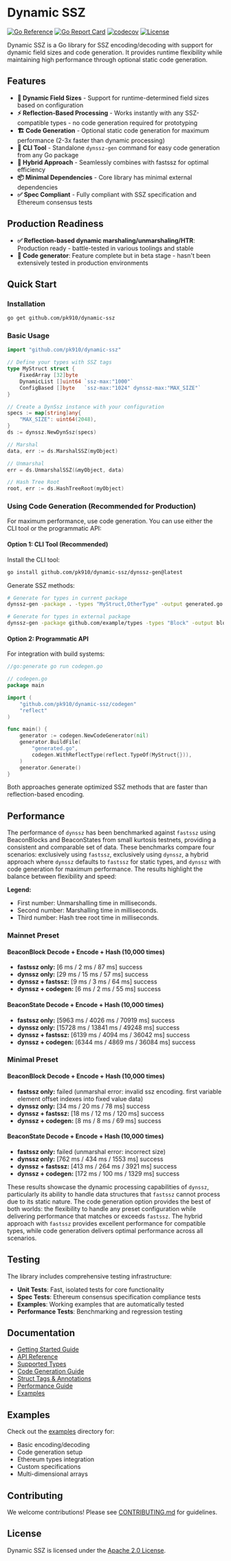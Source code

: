 # Dynamic SSZ

[![Go Reference](https://pkg.go.dev/badge/github.com/pk910/dynamic-ssz.svg)](https://pkg.go.dev/github.com/pk910/dynamic-ssz)
[![Go Report Card](https://goreportcard.com/badge/github.com/pk910/dynamic-ssz)](https://goreportcard.com/report/github.com/pk910/dynamic-ssz)
[![codecov](https://codecov.io/gh/pk910/dynamic-ssz/branch/master/graph/badge.svg)](https://codecov.io/gh/pk910/dynamic-ssz)
[![License](https://img.shields.io/badge/License-Apache%202.0-blue.svg)](LICENSE)

Dynamic SSZ is a Go library for SSZ encoding/decoding with support for dynamic field sizes and code generation. It provides runtime flexibility while maintaining high performance through optional static code generation.

## Features

- **🔧 Dynamic Field Sizes** - Support for runtime-determined field sizes based on configuration
- **⚡ Reflection-Based Processing** - Works instantly with any SSZ-compatible types - no code generation required for prototyping
- **🏗️ Code Generation** - Optional static code generation for maximum performance (2-3x faster than dynamic processing)
- **🚀 CLI Tool** - Standalone `dynssz-gen` command for easy code generation from any Go package
- **🔄 Hybrid Approach** - Seamlessly combines with fastssz for optimal efficiency
- **📦 Minimal Dependencies** - Core library has minimal external dependencies
- **✅ Spec Compliant** - Fully compliant with SSZ specification and Ethereum consensus tests

## Production Readiness

- **✅ Reflection-based dynamic marshaling/unmarshaling/HTR**: Production ready - battle-tested in various toolings and stable
- **🚧 Code generator**: Feature complete but in beta stage - hasn't been extensively tested in production environments

## Quick Start

### Installation

```bash
go get github.com/pk910/dynamic-ssz
```

### Basic Usage

```go
import "github.com/pk910/dynamic-ssz"

// Define your types with SSZ tags
type MyStruct struct {
    FixedArray [32]byte
    DynamicList []uint64 `ssz-max:"1000"`
    ConfigBased []byte   `ssz-max:"1024" dynssz-max:"MAX_SIZE"`
}

// Create a DynSsz instance with your configuration
specs := map[string]any{
    "MAX_SIZE": uint64(2048),
}
ds := dynssz.NewDynSsz(specs)

// Marshal
data, err := ds.MarshalSSZ(myObject)

// Unmarshal
err = ds.UnmarshalSSZ(&myObject, data)

// Hash Tree Root
root, err := ds.HashTreeRoot(myObject)
```

### Using Code Generation (Recommended for Production)

For maximum performance, use code generation. You can use either the CLI tool or the programmatic API:

#### Option 1: CLI Tool (Recommended)

Install the CLI tool:
```bash
go install github.com/pk910/dynamic-ssz/dynssz-gen@latest
```

Generate SSZ methods:
```bash
# Generate for types in current package
dynssz-gen -package . -types "MyStruct,OtherType" -output generated.go

# Generate for types in external package
dynssz-gen -package github.com/example/types -types "Block" -output block_ssz.go
```

#### Option 2: Programmatic API

For integration with build systems:

```go
//go:generate go run codegen.go

// codegen.go
package main

import (
    "github.com/pk910/dynamic-ssz/codegen"
    "reflect"
)

func main() {
    generator := codegen.NewCodeGenerator(nil)
    generator.BuildFile(
        "generated.go",
        codegen.WithReflectType(reflect.TypeOf(MyStruct{})),
    )
    generator.Generate()
}
```

Both approaches generate optimized SSZ methods that are faster than reflection-based encoding.

## Performance

The performance of `dynssz` has been benchmarked against `fastssz` using BeaconBlocks and BeaconStates from small kurtosis testnets, providing a consistent and comparable set of data. These benchmarks compare four scenarios: exclusively using `fastssz`, exclusively using `dynssz`, a hybrid approach where `dynssz` defaults to `fastssz` for static types, and `dynssz` with code generation for maximum performance. The results highlight the balance between flexibility and speed:

**Legend:**
- First number: Unmarshalling time in milliseconds.
- Second number: Marshalling time in milliseconds.
- Third number: Hash tree root time in milliseconds.

### Mainnet Preset

#### BeaconBlock Decode + Encode + Hash (10,000 times)
- **fastssz only:** [6 ms / 2 ms / 87 ms] success
- **dynssz only:** [29 ms / 15 ms / 57 ms] success
- **dynssz + fastssz:** [9 ms / 3 ms / 64 ms] success
- **dynssz + codegen:** [6 ms / 2 ms / 55 ms] success

#### BeaconState Decode + Encode + Hash (10,000 times)
- **fastssz only:** [5963 ms / 4026 ms / 70919 ms] success
- **dynssz only:** [15728 ms / 13841 ms / 49248 ms] success
- **dynssz + fastssz:** [6139 ms / 4094 ms / 36042 ms] success
- **dynssz + codegen:** [6344 ms / 4869 ms / 36084 ms] success

### Minimal Preset

#### BeaconBlock Decode + Encode + Hash (10,000 times)
- **fastssz only:** failed (unmarshal error: invalid ssz encoding. first variable element offset indexes into fixed value data)
- **dynssz only:** [34 ms / 20 ms / 78 ms] success
- **dynssz + fastssz:** [18 ms / 12 ms / 120 ms] success
- **dynssz + codegen:** [8 ms / 8 ms / 69 ms] success

#### BeaconState Decode + Encode + Hash (10,000 times)
- **fastssz only:** failed (unmarshal error: incorrect size)
- **dynssz only:** [762 ms / 434 ms / 1553 ms] success
- **dynssz + fastssz:** [413 ms / 264 ms / 3921 ms] success
- **dynssz + codegen:** [172 ms / 100 ms / 1329 ms] success

These results showcase the dynamic processing capabilities of `dynssz`, particularly its ability to handle data structures that `fastssz` cannot process due to its static nature. The code generation option provides the best of both worlds: the flexibility to handle any preset configuration while delivering performance that matches or exceeds `fastssz`. The hybrid approach with `fastssz` provides excellent performance for compatible types, while code generation delivers optimal performance across all scenarios.

## Testing

The library includes comprehensive testing infrastructure:

- **Unit Tests**: Fast, isolated tests for core functionality
- **Spec Tests**: Ethereum consensus specification compliance tests
- **Examples**: Working examples that are automatically tested
- **Performance Tests**: Benchmarking and regression testing

## Documentation

- [Getting Started Guide](docs/getting-started.md)
- [API Reference](docs/api-reference.md)
- [Supported Types](docs/supported-types.md)
- [Code Generation Guide](docs/code-generator.md)
- [Struct Tags & Annotations](docs/ssz-annotations.md)
- [Performance Guide](docs/performance.md)
- [Examples](examples/)

## Examples

Check out the [examples](examples/) directory for:
- Basic encoding/decoding
- Code generation setup
- Ethereum types integration
- Custom specifications
- Multi-dimensional arrays

## Contributing

We welcome contributions! Please see [CONTRIBUTING.md](CONTRIBUTING.md) for guidelines.

## License

Dynamic SSZ is licensed under the [Apache 2.0 License](LICENSE).